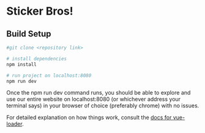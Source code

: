 # Sticker Bros!

## Build Setup

``` bash
#git clone <repository link>

# install dependencies
npm install

# run project on localhost:8080
npm run dev

```
Once the npm run dev command runs, you should be able to explore and use our entire website on localhost:8080 (or whichever address your terminal says) in your browser of choice (preferably chrome) with no issues.

For detailed explanation on how things work, consult the [docs for vue-loader](http://vuejs.github.io/vue-loader).
